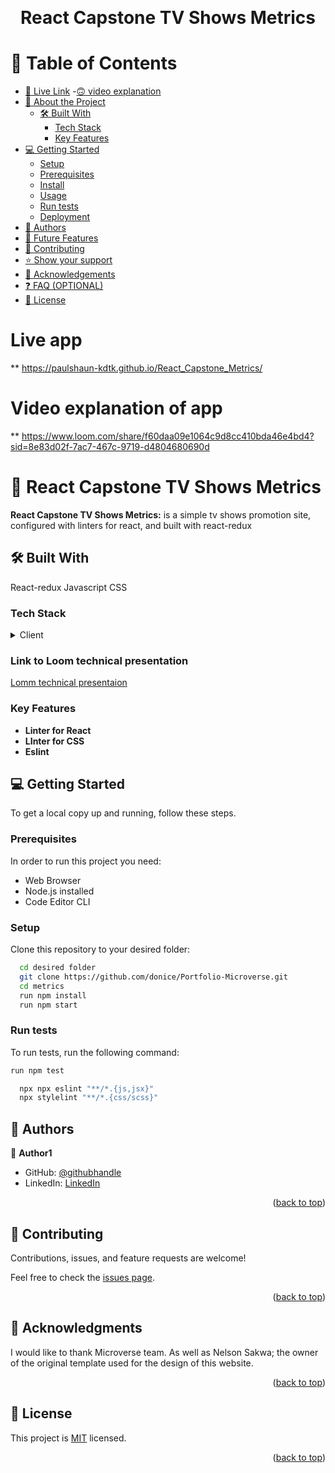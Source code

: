 <a name="readme-top"></a>


<div align="center">
  
  <br/>

# React Capstone TV Shows Metrics


</div>

<!-- TABLE OF CONTENTS -->

# 📗 Table of Contents

  - [🚀 Live Link](#live-link)
  -[🙃 video explanation](#video-explanation)
- [📖 About the Project](#about-project)
  - [🛠 Built With](#built-with)
    - [Tech Stack](#tech-stack)
    - [Key Features](#key-features)
- [💻 Getting Started](#getting-started)
  - [Setup](#setup)
  - [Prerequisites](#prerequisites)
  - [Install](#install)
  - [Usage](#usage)
  - [Run tests](#run-tests)
  - [Deployment](#deployment)
- [👥 Authors](#authors)
- [🔭 Future Features](#future-features)
- [🤝 Contributing](#contributing)
- [⭐️ Show your support](#support)
- [🙏 Acknowledgements](#acknowledgements)
- [❓ FAQ (OPTIONAL)](#faq)
- [📝 License](#license)

<!-- PROJECT DESCRIPTION -->

# Live app<a name="live-link"></a>
** https://paulshaun-kdtk.github.io/React_Capstone_Metrics/

# Video explanation of app <a name="video-explanation"> </a>

** https://www.loom.com/share/f60daa09e1064c9d8cc410bda46e4bd4?sid=8e83d02f-7ac7-467c-9719-d4804680690d

# 📖 React Capstone TV Shows Metrics <a name="about-project"></a>

**React Capstone TV Shows Metrics:** is a simple tv shows promotion site, configured with linters for react, and built with react-redux

## 🛠 Built With <a name="built-with"></a>
 React-redux
 Javascript
 CSS

### Tech Stack <a name="tech-stack"></a>

<details>
  <summary>Client</summary>
  <ul>
    <li><a href="#">React</a></li>
     <li><a href="#">javascript</a></li>
     <li><a href="#">Axios</a></li>
     <li><a href="#">TV Shows Api</a></li>
  </ul>
</details>



<!-- Features -->

### Link to Loom technical presentation
<a href="https://www.loom.com/share/8b94e6284f314a4ea065b9fd6f6c050a?sid=b4c66ec2-7e91-4c18-934d-2efa01f821d3"> Lomm technical presentaion </a>

### Key Features <a name="key-features"></a>

- **Linter for React**
- **LInter for CSS**
- **Eslint**

<!-- GETTING STARTED -->

## 💻 Getting Started <a name="getting-started"></a>

To get a local copy up and running, follow these steps.

### Prerequisites

In order to run this project you need:
<ul>
    <li>Web Browser</li>
     <li>Node.js installed</li>
     <li>Code Editor CLI</li>
  </ul>


### Setup

Clone this repository to your desired folder:

```sh
  cd desired folder
  git clone https://github.com/donice/Portfolio-Microverse.git
  cd metrics
  run npm install
  run npm start
```

### Run tests

To run tests, run the following command:

```sh
run npm test
```

```sh
  npx npx eslint "**/*.{js,jsx}"
  npx stylelint "**/*.{css/scss}"
```
<!-- AUTHORS -->

## 👥 Authors <a name="authors"></a>

👤 **Author1**

- GitHub: [@githubhandle](https://github.com/paulshaun-kdtk)
- LinkedIn: [LinkedIn](https://www.linkedin.com/in/shaun-sungai-kdtk/)
<p align="right">(<a href="#readme-top">back to top</a>)</p>


<!-- CONTRIBUTING -->

## 🤝 Contributing <a name="contributing"></a>

Contributions, issues, and feature requests are welcome!

Feel free to check the [issues page](../../issues/).

<p align="right">(<a href="#readme-top">back to top</a>)</p>

## 🙏 Acknowledgments <a name="acknowledgements"></a>

I would like to thank Microverse team.
As well as Nelson Sakwa; the owner of the original template used for the design of this website.

<p align="right">(<a href="#readme-top">back to top</a>)</p>

<!-- LICENSE -->

## 📝 License <a name="license"></a>

This project is [MIT](./MIT.md) licensed.

<p align="right">(<a href="#readme-top">back to top</a>)</p>